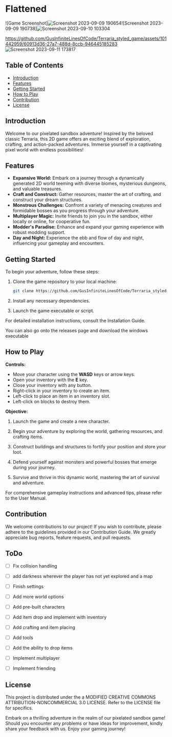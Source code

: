 # Flattened

![Game Screenshot]![Screenshot 2023-09-09 190654](https://github.com/GusInfiniteLinesOfCode/Terraria_styled_game/assets/101442959/7458632a-b966-46ca-a98c-60db0b508d55)![Screenshot 2023-09-09 190738]![Screenshot 2023-09-10 103304](https://github.com/GusInfiniteLinesOfCode/Terraria_styled_game/assets/101442959/aa772f05-84d8-4488-b2f4-b26604ec0bab)

https://github.com/GusInfiniteLinesOfCode/Terraria_styled_game/assets/101442959/60913d36-27a7-488d-8ccb-946445185283
![Screenshot 2023-09-11 173817](https://github.com/GusInfiniteLinesOfCode/Terraria_styled_game/assets/101442959/ef3c1316-8653-4df9-b829-ccba6d6203ab)









## Table of Contents
- [Introduction](#introduction)
- [Features](#features)
- [Getting Started](#getting-started)
- [How to Play](#how-to-play)
- [Contribution](#contribution)
- [License](#license)

## Introduction

Welcome to our pixelated sandbox adventure! Inspired by the beloved classic Terraria, this 2D game offers an exciting blend of exploration, crafting, and action-packed adventures. Immerse yourself in a captivating pixel world with endless possibilities!

## Features

- **Expansive World:** Embark on a journey through a dynamically generated 2D world teeming with diverse biomes, mysterious dungeons, and valuable treasures.
- **Craft and Construct:** Gather resources, master the art of crafting, and construct your dream structures.
- **Monstrous Challenges:** Confront a variety of menacing creatures and formidable bosses as you progress through your adventure.
- **Multiplayer Magic:** Invite friends to join you in the sandbox, either locally or online, for cooperative fun.
- **Modder's Paradise:** Enhance and expand your gaming experience with robust modding support.
- **Day and Night:** Experience the ebb and flow of day and night, influencing your gameplay and encounters.

## Getting Started

To begin your adventure, follow these steps:

1. Clone the game repository to your local machine:

   ```bash
   git clone https://github.com/GusInfiniteLinesOfCode/Terraria_styled_game.git
   ```

2. Install any necessary dependencies.

3. Launch the game executable or script.

For detailed installation instructions, consult the Installation Guide.

You can also go onto the releases page and download the windows executable

## How to Play

**Controls:**

- Move your character using the **WASD** keys or arrow keys.
- Open your inventory with the **E** key.
- Close your inventory with any button.
- Right-click in your inventory to create an item.
- Left-click to place an item in an inventory slot.
- Left-click on blocks to destroy them.

**Objective:**

1. Launch the game and create a new character.

2. Begin your adventure by exploring the world, gathering resources, and crafting items.

3. Construct buildings and structures to fortify your position and store your loot.

4. Defend yourself against monsters and powerful bosses that emerge during your journey.

5. Survive and thrive in this dynamic world, mastering the art of survival and adventure.

For comprehensive gameplay instructions and advanced tips, please refer to the User Manual.

## Contribution

We welcome contributions to our project! If you wish to contribute, please adhere to the guidelines provided in our Contribution Guide. We greatly appreciate bug reports, feature requests, and pull requests.

## ToDo

- [ ] Fix collision handling
- [ ] add darkness wherever the player has not yet explored and a map
- [ ] Finish settings
- [ ] Add more world options
- [ ] Add pre-built characters
- [ ] Add item drop and implement with inventory
- [ ] Add crafting and item placing
- [ ] Add tools
- [ ] Add the ability to drop items
- [ ] Implement multiplayer
- [ ] Implement friending


## License

This project is distributed under the a MODIFIED CREATIVE COMMONS ATTRIBUTION-NONCOMMERCIAL 3.0 LICENSE. Refer to the LICENSE file for specifics.

Embark on a thrilling adventure in the realm of our pixelated sandbox game! Should you encounter any problems or have ideas for improvement, kindly share your feedback with us. Enjoy your gaming journey!
